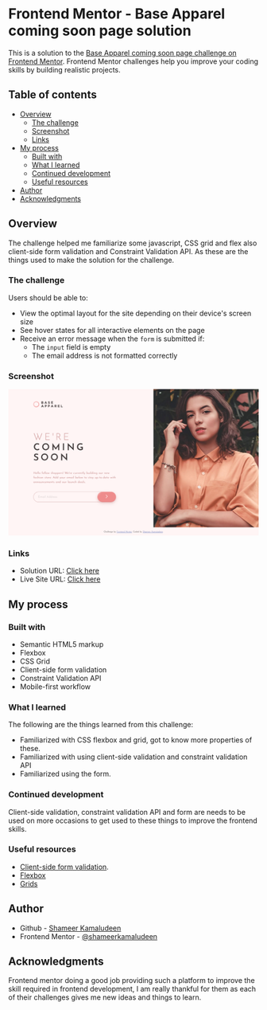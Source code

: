 # Frontend Mentor - Base Apparel coming soon page solution

This is a solution to the [Base Apparel coming soon page challenge on Frontend Mentor](https://www.frontendmentor.io/challenges/base-apparel-coming-soon-page-5d46b47f8db8a7063f9331a0). Frontend Mentor challenges help you improve your coding skills by building realistic projects. 

## Table of contents

- [Overview](#overview)
  - [The challenge](#the-challenge)
  - [Screenshot](#screenshot)
  - [Links](#links)
- [My process](#my-process)
  - [Built with](#built-with)
  - [What I learned](#what-i-learned)
  - [Continued development](#continued-development)
  - [Useful resources](#useful-resources)
- [Author](#author)
- [Acknowledgments](#acknowledgments)

## Overview

The challenge helped me familiarize some javascript, CSS grid and flex also client-side form validation and Constraint Validation API. As these are the things used to make the solution for the challenge.

### The challenge

Users should be able to:

- View the optimal layout for the site depending on their device's screen size
- See hover states for all interactive elements on the page
- Receive an error message when the `form` is submitted if:
  - The `input` field is empty
  - The email address is not formatted correctly

### Screenshot

![](./screenshot.png)

### Links

- Solution URL: [Click here](https://github.com/shameerkamaludeen/base-apparel-coming-soon)
- Live Site URL: [Click here](https://shameerkamaludeen.github.io/base-apparel-coming-soon/)

## My process

### Built with

- Semantic HTML5 markup
- Flexbox
- CSS Grid
- Client-side form validation
- Constraint Validation API
- Mobile-first workflow

### What I learned

The following are the things learned from this challenge:

- Familiarized with CSS flexbox and grid, got to know more properties of these.
- Familiarized with using client-side validation and constraint validation API
- Familiarized using the form.

### Continued development

Client-side validation, constraint validation API and form are needs to be used on more occasions to get used to these things to improve the frontend skills.

### Useful resources

- [Client-side form validation](https://developer.mozilla.org/en-US/docs/Learn/Forms/Form_validation).
- [Flexbox](https://developer.mozilla.org/en-US/docs/Learn/CSS/CSS_layout/Flexbox)
- [Grids](https://developer.mozilla.org/en-US/docs/Learn/CSS/CSS_layout/Grids)

## Author

- Github - [Shameer Kamaludeen](https://github.com/shameerkamaludeen)
- Frontend Mentor - [@shameerkamaludeen](https://www.frontendmentor.io/profile/shameerkamaludeen)

## Acknowledgments

Frontend mentor doing a good job providing such a platform to improve the skill required in frontend development, I am really thankful for them as each of their challenges gives me new ideas and things to learn. 
